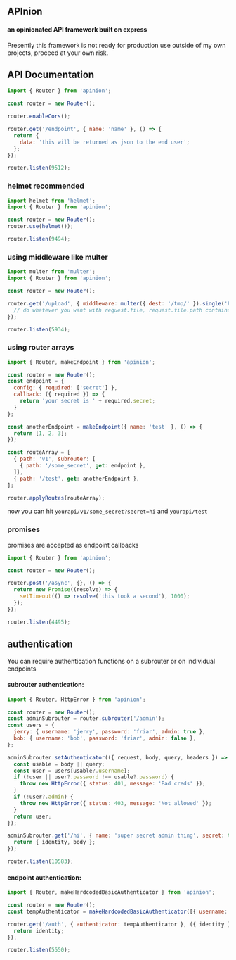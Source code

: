## APInion
#### an opinionated API framework built on express

Presently this framework is not ready for production use outside of my own projects, proceed at your own risk.

## API Documentation

```javascript
import { Router } from 'apinion';

const router = new Router();

router.enableCors();

router.get('/endpoint', { name: 'name' }, () => {
  return {
    data: 'this will be returned as json to the end user';
  };
});

router.listen(9512);
```

### helmet recommended

```javascript
import helmet from 'helmet';
import { Router } from 'apinion';

const router = new Router();
router.use(helmet());

router.listen(9494);
```

### using middleware like multer

```javascript
import multer from 'multer';
import { Router } from 'apinion';

const router = new Router();

router.get('/upload', { middleware: multer({ dest: '/tmp/' }).single('File') }, ({ request }) => {
  // do whatever you want with request.file, request.file.path contains the temporary file path
});

router.listen(5934);
```

### using router arrays

```javascript
import { Router, makeEndpoint } from 'apinion';

const router = new Router();
const endpoint = {
  config: { required: ['secret'] },
  callback: ({ required }) => {
    return 'your secret is ' + required.secret;
  }
};

const anotherEndpoint = makeEndpoint({ name: 'test' }, () => {
  return [1, 2, 3];
});

const routeArray = [
  { path: 'v1', subrouter: [
    { path: '/some_secret', get: endpoint },
  ]},
  { path: '/test', get: anotherEndpoint },
];

router.applyRoutes(routeArray);
```
now you can hit `yourapi/v1/some_secret?secret=hi` and `yourapi/test`

### promises
promises are accepted as endpoint callbacks

```javascript
import { Router } from 'apinion';

const router = new Router();

router.post('/async', {}, () => {
  return new Promise((resolve) => {
    setTimeout(() => resolve('this took a second'), 1000);
  });
});

router.listen(4495);
```

## authentication
You can require authentication functions on a subrouter or on individual endpoints

#### subrouter authentication:
```javascript
import { Router, HttpError } from 'apinion';

const router = new Router();
const adminSubrouter = router.subrouter('/admin');
const users = {
  jerry: { username: 'jerry', password: 'friar', admin: true },
  bob: { username: 'bob', password: 'friar', admin: false },
};

adminSubrouter.setAuthenticator(({ request, body, query, headers }) => {
  const usable = body || query;
  const user = users[usable?.username];
  if (!user || user?.password !== usable?.password) {
    throw new HttpError({ status: 401, message: 'Bad creds' });
  }
  if (!user?.admin) {
    throw new HttpError({ status: 403, message: 'Not allowed' });
  }
  return user;
});

adminSubrouter.get('/hi', { name: 'super secret admin thing', secret: true }, ({ identity, body }) => {
  return { identity, body };
});

router.listen(10583);
```

#### endpoint authentication:
```javascript
import { Router, makeHardcodedBasicAuthenticator } from 'apinion';

const router = new Router();
const tempAuthenticator = makeHardcodedBasicAuthenticator([{ username: 'joe', password: 'doe' }]);

router.get('/auth', { authenticator: tempAuthenticator }, ({ identity }) => {
  return identity;
});

router.listen(5550);
```

